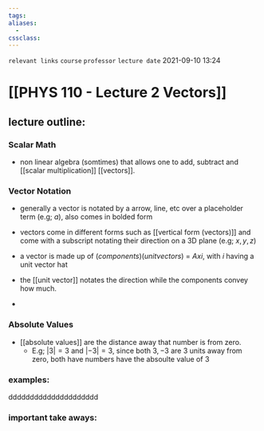 ```yaml
---
tags: 
aliases: 
  - 
cssclass: 
---
```

`relevant links`
`course`
`professor`
`lecture date` 2021-09-10 13:24

 # [[PHYS 110 - Lecture 2 Vectors]]

## lecture outline:

### Scalar Math
- non linear algebra (somtimes) that allows one to add, subtract and [[scalar multiplication]] [[vectors]].  

### Vector Notation

- generally a vector is notated by a arrow, line, etc over a placeholder term (e.g; $a$), also comes in bolded form
- vectors come in different forms such as [[vertical form (vectors)]] and come with a subscript notating their direction on a 3D plane (e.g; $x, y, z$)
- a vector is made up of $(components)(unit vectors)$ = $Axi$, with $i$ having a unit vector hat

- the [[unit vector]] notates the direction while the components convey how much.
- 

### Absolute Values
- [[absolute values]] are the distance away that number is from zero.
  - E.g; $|3| = 3$ and $|-3| = 3$, since both $3,-3$ are 3 units away from zero, both have numbers have the absoulte value of 3 


### examples:
ddddddddddddddddddddd
### important take aways: